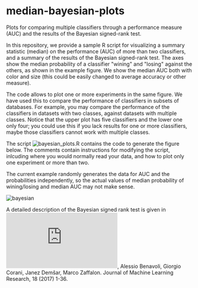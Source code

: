 # median-bayesian-plots
Plots for comparing multiple classifiers through a performance measure (AUC) and the results of the Bayesian signed-rank test.

In this repository, we provide a sample R script for visualizing a summary statistic (median) on the performance (AUC) of more than two classifiers, and a summary of the results of the Bayesian signed-rank test. The axes show the median probability of a classifier "wining" and "losing" against the others, as shown in the example figure. We show the median AUC both with color and size (this could be easily changed to average accuracy or other measure).

The code allows to plot one or more experiments in the same figure. We have used this to compare the performance of classifiers in subsets of databases. For example, you may compare the performance of the classifiers in datasets with two classes, against datasets with multiple classes. Notice that the upper plot has five classifiers and the lower one only four; you could use this if you lack results for one or more classifiers, maybe those classifiers cannot work with multiple classes.

The script ![bayesian_plots.R](https://github.com/LeonardoC/median-bayesian-plots/blob/main/bayesian_plots.R) contains the code to generate the figure below. The comments contain instructions for modifying the script, inlcuding where you would normally read your data, and how to plot only one experiment or more than two.

The current example randomly generates the data for AUC and the probabilities independently, so the actual values of median probability of wining/losing and median AUC may not make sense.

![bayesian](https://user-images.githubusercontent.com/4117123/120241881-490d7b00-c229-11eb-91a6-328d82f8142d.png)

A detailed description of the Bayesian signed rank test is given in ![Time for a Change: a Tutorial for Comparing Multiple Classifiers Through Bayesian Analysis](http://jmlr.org/papers/volume18/16-305/16-305.pdf), Alessio Benavoli, Giorgio Corani, Janez Demšar, Marco Zaffalon. Journal of Machine Learning Research, 18 (2017) 1-36.
